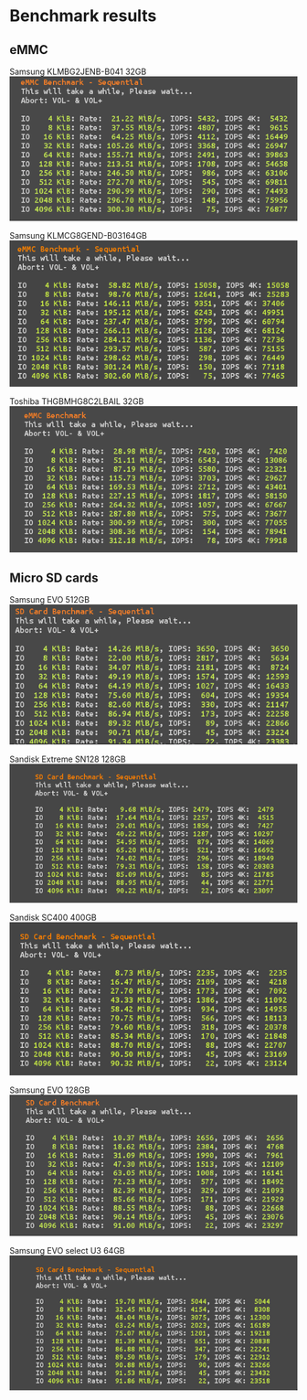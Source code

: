 # Benchmark results

## eMMC

Samsung KLMBG2JENB-B041 32GB
![Samsung KLMBG2JENB-B041 32GB](https://github.com/Linux-4-Switch/switch-benchmarks/blob/master/benchmark_results/iops/eMMC/Samsung_KLMBG2JENB-B041_32GB.png)

Samsung KLMCG8GEND-B03164GB
![Samsung KLMCG8GEND-B031 64GB](https://github.com/Linux-4-Switch/switch-benchmarks/blob/master/benchmark_results/iops/eMMC/Samsung_KLMCG8GEND-B031_64GB.png)

Toshiba THGBMHG8C2LBAIL 32GB
![Toshiba THGBMHG8C2LBAIL 32GB](https://github.com/Linux-4-Switch/switch-benchmarks/blob/master/benchmark_results/iops/eMMC/Toshiba_THGBMHG8C2LBAIL_32GB.png)

## Micro SD cards

Samsung EVO 512GB
![Samsung EVO 512GB](https://github.com/Linux-4-Switch/switch-benchmarks/blob/master/benchmark_results/iops/SD/Samsung_evo_512GB.png)

Sandisk Extreme SN128 128GB
![Sandisk Extreme SN128 128G](https://github.com/Linux-4-Switch/switch-benchmarks/blob/master/benchmark_results/iops/SD/Sandisk_Extreme_SN128_128GB.png)

Sandisk SC400 400GB
![Sandisk SC400 400GB](https://github.com/Linux-4-Switch/switch-benchmarks/blob/master/benchmark_results/iops/SD/Sandisk_SC400_400GB.png)

Samsung EVO 128GB
![samsung evo 128GB](https://github.com/Linux-4-Switch/switch-benchmarks/blob/master/benchmark_results/iops/SD/samsung_evo_128GB.png)

Samsung EVO select U3 64GB
![Samsung EVO select U3 64GB](https://github.com/Linux-4-Switch/switch-benchmarks/blob/master/benchmark_results/iops/SD/samsung_evo_select_U3_64.png)
